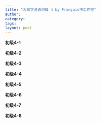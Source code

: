 ```yaml
---
title: "大家学法语初级 4 by Français博工作室"
author:
category: 
tags: 
layout: post
---
```

<a href="/node/160"></a><strong>初级4-1</strong>

<a href="/node/162"></a><strong>初级4-2</strong>

<a href="/node/163"></a><strong>初级4-3</strong>

<a href="/node/164"></a><strong>初级4-4</strong>

<a href="/node/165"></a><strong>初级4-5</strong>

<a href="/node/166"></a><strong>初级4-6</strong>

<a href="/node/167"></a><strong>初级4-7</strong>

<a href="/node/168"></a><strong>初级4-8</strong>

